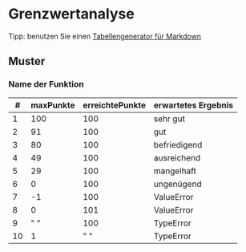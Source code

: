 # Grenzwertanalyse
Tipp: benutzen Sie einen [Tabellengenerator für Markdown](https://www.tablesgenerator.com/markdown_tables)

## Muster
### Name der Funktion
| #  | maxPunkte | erreichtePunkte | erwartetes Ergebnis |
|----|-----------|-----------------|---------------------|
| 1  | 100       | 100             | sehr gut            |
| 2  | 91        | 100             | gut                 |
| 3  | 80        | 100             | befriedigend        |
| 4  | 49        | 100             | ausreichend         |
| 5  | 29        | 100             | mangelhaft          |
| 6  | 0         | 100             | ungenügend          |
| 7  | -1        | 100             | ValueError          |
| 8  | 0         | 101             | ValueError          |
| 9  | " "       | 100             | TypeError           |
| 10 | 1         | " "             | TypeError           |